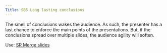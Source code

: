 ```yaml
---
Title: SBS Long lasting conclusions
---
```


The smell of conclusions wakes the audience. As such, the presenter has a last chance to enforce the main points of the presentations. But, if the conclusions spread over multiple slides, the audience agility will soften.

Use: [SR Merge slides](%base_url%/staff/tudorgirba/storytellinginthedigitalage/srmergeslides)
